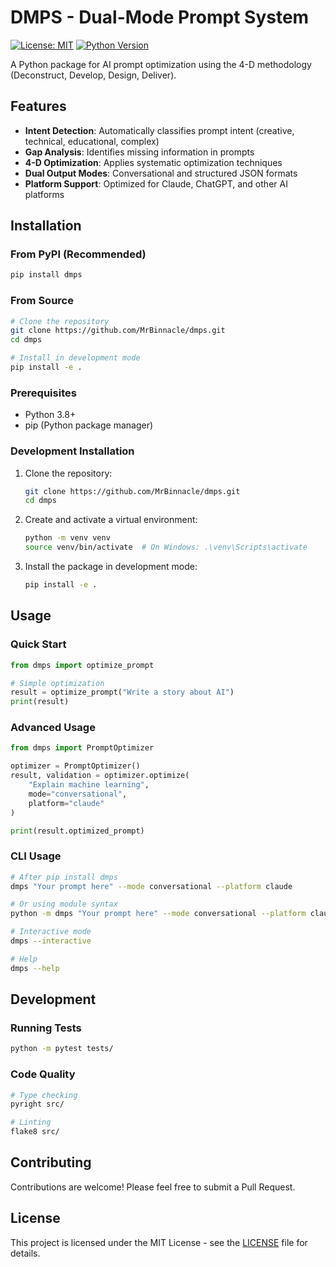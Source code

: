 # DMPS - Dual-Mode Prompt System

[![License: MIT](https://img.shields.io/badge/License-MIT-yellow.svg)](https://opensource.org/licenses/MIT)
[![Python Version](https://img.shields.io/badge/python-3.8%2B-blue.svg)](https://www.python.org/)

A Python package for AI prompt optimization using the 4-D methodology (Deconstruct, Develop, Design, Deliver).

## Features

- **Intent Detection**: Automatically classifies prompt intent (creative, technical, educational, complex)
- **Gap Analysis**: Identifies missing information in prompts
- **4-D Optimization**: Applies systematic optimization techniques
- **Dual Output Modes**: Conversational and structured JSON formats
- **Platform Support**: Optimized for Claude, ChatGPT, and other AI platforms

## Installation

### From PyPI (Recommended)

```bash
pip install dmps
```

### From Source

```bash
# Clone the repository
git clone https://github.com/MrBinnacle/dmps.git
cd dmps

# Install in development mode
pip install -e .
```

### Prerequisites

- Python 3.8+
- pip (Python package manager)

### Development Installation

1. Clone the repository:
   ```bash
   git clone https://github.com/MrBinnacle/dmps.git
   cd dmps
   ```

2. Create and activate a virtual environment:
   ```bash
   python -m venv venv
   source venv/bin/activate  # On Windows: .\venv\Scripts\activate
   ```

3. Install the package in development mode:
   ```bash
   pip install -e .
   ```

## Usage

### Quick Start

```python
from dmps import optimize_prompt

# Simple optimization
result = optimize_prompt("Write a story about AI")
print(result)
```

### Advanced Usage

```python
from dmps import PromptOptimizer

optimizer = PromptOptimizer()
result, validation = optimizer.optimize(
    "Explain machine learning",
    mode="conversational",
    platform="claude"
)

print(result.optimized_prompt)
```

### CLI Usage

```bash
# After pip install dmps
dmps "Your prompt here" --mode conversational --platform claude

# Or using module syntax
python -m dmps "Your prompt here" --mode conversational --platform claude

# Interactive mode
dmps --interactive

# Help
dmps --help
```

## Development

### Running Tests

```bash
python -m pytest tests/
```

### Code Quality

```bash
# Type checking
pyright src/

# Linting
flake8 src/
```

## Contributing

Contributions are welcome! Please feel free to submit a Pull Request.

## License

This project is licensed under the MIT License - see the [LICENSE](LICENSE) file for details.
